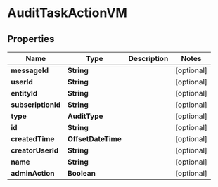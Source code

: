 

# AuditTaskActionVM


## Properties

Name | Type | Description | Notes
------------ | ------------- | ------------- | -------------
**messageId** | **String** |  |  [optional]
**userId** | **String** |  |  [optional]
**entityId** | **String** |  |  [optional]
**subscriptionId** | **String** |  |  [optional]
**type** | **AuditType** |  |  [optional]
**id** | **String** |  |  [optional]
**createdTime** | **OffsetDateTime** |  |  [optional]
**creatorUserId** | **String** |  |  [optional]
**name** | **String** |  |  [optional]
**adminAction** | **Boolean** |  |  [optional]



